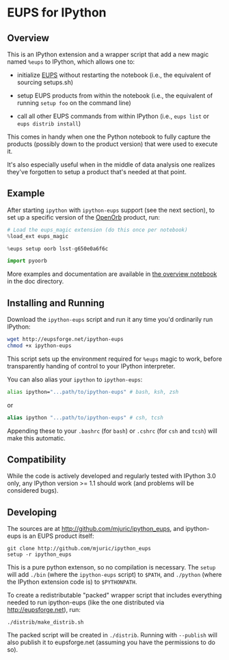 # EUPS for IPython

## Overview

This is an IPython extension and a wrapper script that add a new magic
named `%eups` to IPython, which allows one to:

* initialize [EUPS](https://github.com/RobertLuptonTheGood/eups) without
  restarting the notebook (i.e., the equivalent of sourcing setups.sh)

* setup EUPS products from within the notebook (i.e., the equivalent of
  running `setup foo` on the command line)

* call all other EUPS commands from within IPython (i.e., `eups list`
  or `eups distrib install`)

This comes in handy when one the Python notebook to fully capture the
products (possibly down to the product version) that were used to execute
it.

It's also especially useful when in the middle of data analysis one realizes
they've forgotten to setup a product that's needed at that point.

## Example

After starting `ipython` with `ipython-eups` support (see the next section),
to set up a specific version of the [OpenOrb](https://github.com/oorb/oorb)
product, run:

```python
# Load the eups_magic extension (do this once per notebook)
%load_ext eups_magic

%eups setup oorb lsst-g650e0a6f6c

import pyoorb
```

More examples and documentation are available in [the overview
notebook](doc/eups-magics-overview.ipynb) in the doc directory.

## Installing and Running

Download the `ipython-eups` script and run it any time you'd ordinarily run
IPython:

```bash
wget http://eupsforge.net/ipython-eups
chmod +x ipython-eups
```

This script sets up the environment required for `%eups` magic to work,
before transparently handing of control to your IPython interpreter.

You can also alias your `ipython` to `ipython-eups`:

```bash
alias ipython="...path/to/ipython-eups"	# bash, ksh, zsh
```

or

```csh
alias ipython "...path/to/ipython-eups"	# csh, tcsh
```

Appending these to your `.bashrc` (for `bash`) or `.cshrc` (for
`csh` and `tcsh`) will make this automatic.

## Compatibility

While the code is actively developed and regularly tested with IPython 3.0
only, any IPython version >= 1.1 should work (and problems will be
considered bugs).

## Developing

The sources are at http://github.com/mjuric/ipython_eups, and ipython-eups
is an EUPS product itself:

    git clone http://github.com/mjuric/ipython_eups
    setup -r ipython_eups

This is a pure python extenson, so no compilation is necessary. The `setup`
will add `./bin` (where the `ipython-eups` script) to `$PATH`, and
`./python` (where the IPython extension code is) to `$PYTHONPATH`.

To create a redistributable "packed" wrapper script that includes everything
needed to run ipython-eups (like the one distributed via
http://eupsforge.net), run:

    ./distrib/make_distrib.sh

The packed script will be created in `./distrib`. Running with `--publish`
will also publish it to eupsforge.net (assuming you have the permissions to
do so).
